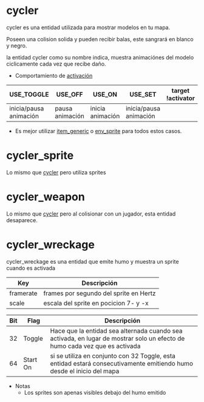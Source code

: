# cycler

cycler es una entidad utilizada para mostrar modelos en tu mapa.

Poseen una colision solida y pueden recibir balas, este sangrará en blanco y negro.

la entidad cycler como su nombre indica, muestra animaciónes del modelo ciclicamente cada vez que recibe daño.

- Comportamiento de [activación](triggering_system_english.md)

| USE_TOGGLE | USE_OFF | USE_ON | USE_SET | target !activator | target USE_TYPE |
|------------|---------|--------|---------|------------|--------|
| inicia/pausa animación | pausa animación | inicia animación | inicia/pausa animación |  |  |

- Es mejor utilizar [item_generic](item_generic_spanish.md) o [env_sprite](env_sprite_spanish.md) para todos estos casos.

# cycler_sprite

Lo mismo que [cycler](#cycler) pero utiliza sprites

# cycler_weapon

Lo mismo que [cycler](#cycler) pero al colisionar con un jugador, esta entidad desaparece.

# cycler_wreckage

cycler_wreckage es una entidad que emite humo y muestra un sprite cuando es activada
 
| Key | Descripción |
|-----|-------------|
| framerate | frames por segundo del sprite en Hertz |
| scale | escala del sprite en pocicion 7- y -x |

| Bit | Flag | Descripción |
|-----|------|-------------|
| 32 | Toggle | Hace que la entidad sea alternada cuando sea activada, en lugar de mostrar solo un efecto de humo cada vez que es activada |
| 64 | Start On | si se utiliza en conjunto con 32 Toggle, esta entidad estará consecutivamente emitiendo humo desde el inicio del mapa |

- Notas
	- Los sprites son apenas visibles debajo del humo emitido